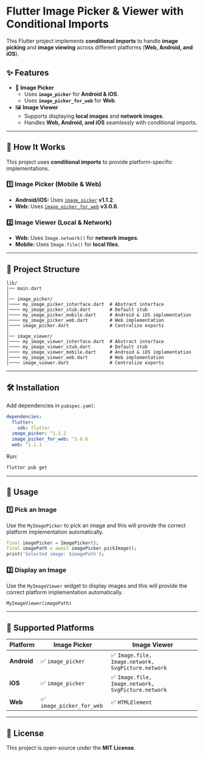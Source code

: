 # **Flutter Image Picker & Viewer with Conditional Imports**

This Flutter project implements **conditional imports** to handle **image picking** and **image viewing** across different platforms (**Web, Android, and iOS**). 

## **✨ Features**
- 📸 **Image Picker**
  - Uses **`image_picker`** for **Android & iOS**.
  - Uses **`image_picker_for_web`** for **Web**.
- 🖼️ **Image Viewer**
  - Supports displaying **local images** and **network images**.
  - Handles **Web, Android, and iOS** seamlessly with conditional imports.

---

## **📌 How It Works**
This project uses **conditional imports** to provide platform-specific implementations.

### **1️⃣ Image Picker (Mobile & Web)**
- **Android/iOS:** Uses [`image_picker`](https://pub.dev/packages/image_picker) **v1.1.2**.
- **Web:** Uses [`image_picker_for_web`](https://pub.dev/packages/image_picker_for_web) **v3.0.6**.

### **2️⃣ Image Viewer (Local & Network)**
- **Web:** Uses `Image.network()` for **network images**.
- **Mobile:** Uses `Image.file()` for **local files**.

---

## **📂 Project Structure**
```
lib/
│── main.dart
│
│── image_picker/
│──── my_image_picker_interface.dart  # Abstract interface
│──── my_image_picker_stub.dart       # Default stub
│──── my_image_picker_mobile.dart     # Android & iOS implementation
│──── my_image_picker_web.dart        # Web implementation
│──── image_picker.dart               # Centralize exports
│
│── image_viewer/
│──── my_image_viewer_interface.dart  # Abstract interface
│──── my_image_viewer_stub.dart       # Default stub
│──── my_image_viewer_mobile.dart     # Android & iOS implementation
│──── my_image_viewer_web.dart        # Web implementation
│──── image_viewer.dart               # Centralize exports
```

---

## **🛠️ Installation**
Add dependencies in `pubspec.yaml`:

```yaml
dependencies:
  flutter:
    sdk: flutter
  image_picker: ^1.1.2
  image_picker_for_web: ^3.0.6
  web: ^1.1.1
```

Run:
```sh
flutter pub get
```

---

## **🚀 Usage**
### **1️⃣ Pick an Image**
Use the `MyImagePicker` to pick an image and this will provide the correct platform implementation automatically.

```dart
final imagePicker = ImagePicker();
final imagePath = await imagePicker.pickImage();
print('Selected image: $imagePath');
```

### **2️⃣ Display an Image**
Use the `MyImageViewer` widget to display images and this will provide the correct platform implementation automatically.

```dart
MyImageViewer(imagePath)
```

---

## **📌 Supported Platforms**
| Platform | Image Picker | Image Viewer |
|----------|-------------|--------------|
| **Android** | ✅ `image_picker` | ✅ `Image.file, Image.network, SvgPicture.network` |
| **iOS** | ✅ `image_picker` | ✅ `Image.file, Image.network, SvgPicture.network` |
| **Web** | ✅ `image_picker_for_web` | ✅ `HTMLElement` |

---

## **📜 License**
This project is open-source under the **MIT License**.
